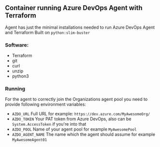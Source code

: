 ## Container running Azure DevOps Agent with Terraform
Agent has just the minimal installations needed to run Azure DevOps Agent and Terraform
Built on `python:slim-buster`

### Software:
- Terraform
- git 
- curl 
- unzip
- python3

### Running

For the agent to correctly join the Organizations agent pool you need to provide following environment variables:
* `AZDO_URL` Full URL for example: `https://dev.azure.com/MyAwesomeOrg/`
* `AZDO_TOKEN` Your PAT token from Azure DevOps, also can be `System.AccessToken` if you're into that
* `AZDO_POOL` Name of your agent pool for example `MyAwesomePool`
* `AZDO_AGENT_NAME` The name which the agent should assume for example `MyAwesomeAgent01`